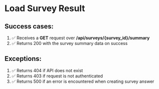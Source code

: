 # Load Survey Result

## Success cases:

1. ✅ Receives a **GET** request over **/api/surveys/{survey_id}/summary**
1. ✅ Returns 200 with the survey summary data on success

## Exceptions:

1. ✅ Returns 404 if API does not exist
1. ✅ Returns 403 if request is not authenticated
1. ✅ Returns 500 if an error is encountered when creating survey answer
